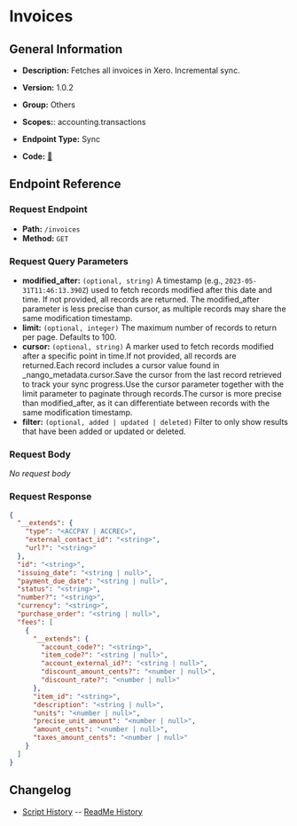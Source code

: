 # Invoices

## General Information

- **Description:** Fetches all invoices in Xero. Incremental sync.

- **Version:** 1.0.2
- **Group:** Others
- **Scopes:**: accounting.transactions
- **Endpoint Type:** Sync
- **Code:** [🔗](https://github.com/NangoHQ/integration-templates/tree/main/integrations/xero/syncs/invoices.ts)

## Endpoint Reference

### Request Endpoint

- **Path:** `/invoices`
- **Method:** `GET`

### Request Query Parameters

- **modified_after:** `(optional, string)` A timestamp (e.g., `2023-05-31T11:46:13.390Z`) used to fetch records modified after this date and time. If not provided, all records are returned. The modified_after parameter is less precise than cursor, as multiple records may share the same modification timestamp.
- **limit:** `(optional, integer)` The maximum number of records to return per page. Defaults to 100.
- **cursor:** `(optional, string)` A marker used to fetch records modified after a specific point in time.If not provided, all records are returned.Each record includes a cursor value found in _nango_metadata.cursor.Save the cursor from the last record retrieved to track your sync progress.Use the cursor parameter together with the limit parameter to paginate through records.The cursor is more precise than modified_after, as it can differentiate between records with the same modification timestamp.
- **filter:** `(optional, added | updated | deleted)` Filter to only show results that have been added or updated or deleted.

### Request Body

_No request body_

### Request Response

```json
{
  "__extends": {
    "type": "<ACCPAY | ACCREC>",
    "external_contact_id": "<string>",
    "url?": "<string>"
  },
  "id": "<string>",
  "issuing_date": "<string | null>",
  "payment_due_date": "<string | null>",
  "status": "<string>",
  "number?": "<string>",
  "currency": "<string>",
  "purchase_order": "<string | null>",
  "fees": [
    {
      "__extends": {
        "account_code?": "<string>",
        "item_code?": "<string | null>",
        "account_external_id?": "<string | null>",
        "discount_amount_cents?": "<number | null>",
        "discount_rate?": "<number | null>"
      },
      "item_id": "<string>",
      "description": "<string | null>",
      "units": "<number | null>",
      "precise_unit_amount": "<number | null>",
      "amount_cents": "<number | null>",
      "taxes_amount_cents": "<number | null>"
    }
  ]
}
```

## Changelog

- [Script History](https://github.com/NangoHQ/integration-templates/commits/main/integrations/xero/syncs/invoices.ts)
-- [ReadMe History](https://github.com/NangoHQ/integration-templates/commits/main/integrations/xero/syncs/invoices.md)
